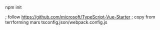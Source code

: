 npm init

; follow https://github.com/microsoft/TypeScript-Vue-Starter
; copy from terrforming mars tsconfig.json/webpack.config.js


